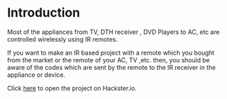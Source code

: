 # Introduction

Most of the appliances from TV, DTH receiver , DVD Players to AC, etc are controlled wirelessly using IR remotes.

If you want to make an IR based project with a remote which you bought from the market or the remote of your AC, TV ,etc. then, you should be aware of the codes which are sent by the remote to the IR receiver in the appliance or device.

Click [here](https://www.hackster.io/techmirtz/finding-the-ir-codes-of-any-ir-remote-using-arduino-c7a852) to open the project on Hackster.io.
